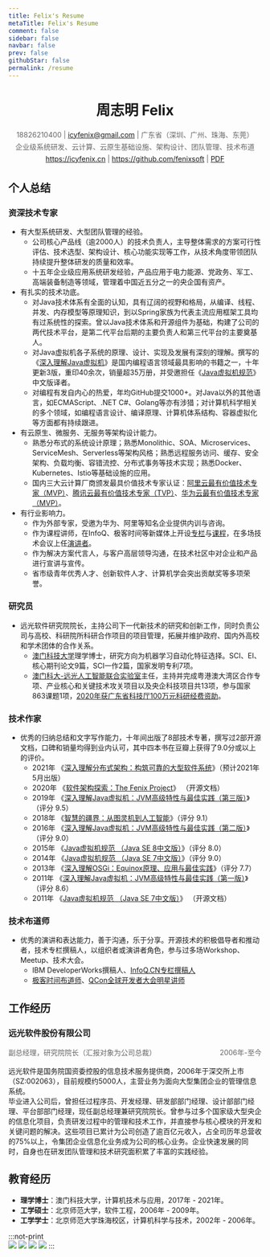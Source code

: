 ```yaml
---
title: Felix's Resume
metaTitle: Felix's Resume
comment: false
sidebar: false
navbar: false
prev: false
githubStar: false
permalink: /resume
---
```

<center style="margin-top: 0"><h1>周志明 Felix</h1></center>

<center style="line-height: 24px; color: #666; font-size: 14px; word-break: keep-all;">
18826210400 | <a href="icyfenix@gmail.com">icyfenix@gmail.com</a> | 广东省（深圳、广州、珠海、东莞）<br/>
企业级系统研发、云计算、云原生基础设施、架构设计、团队管理、技术布道<br/>
<a href="https://icyfenix.cn" target="_blank">https://icyfenix.cn</a> | <a href="https://github.com/fenixsoft" target="_blank">https://github.com/fenixsoft</a> | <a href="https://raw.githubusercontent.com/fenixsoft/awesome-fenix/master/introduction/_private/resume.pdf">PDF</a><br/>
</center>





## 个人总结

### 资深技术专家

- 有大型系统研发、大型团队管理的经验。
  - 公司核心产品线（逾2000人）的技术负责人，主导整体需求的方案可行性评估、技术选型、架构设计、核心功能实现等工作，从技术角度带领团队持续提升整体研发的质量和效率。
  - 十五年企业级应用系统研发经验，产品应用于电力能源、党政务、军工、高端装备制造等领域，管理着中国近五分之一的央企国有资产。
- 有扎实的技术功底。
  - 对Java技术体系有全面的认知，具有辽阔的视野和格局，从编译、线程、并发、内存模型等原理知识，到以Spring家族为代表主流应用框架工具均有过系统性的探索。曾以Java技术体系和开源组件为基础，构建了公司的两代技术平台，是第二代平台后期的主要负责人和第三代平台的主要奠基人。
  - 对Java虚拟机各子系统的原理、设计、实现及发展有深刻的理解。撰写的《[深入理解Java虚拟机](https://book.douban.com/subject/34907497/)》是国内编程语言领域最具影响的书籍之一，十年更新3版，重印40余次，销量超35万册，并受邀担任《[Java虚拟机规范](https://book.douban.com/subject/25792515/)》中文版译者。
  - 对编程有发自内心的热爱，年均GitHub提交1000+。对Java以外的其他语言，如ECMAScript、.NET C#、Golang等亦有涉猎；对计算机科学相关的多个领域，如编程语言设计、编译原理、计算机体系结构、容器虚拟化等方面都有持续跟进。
- 有云原生、微服务、无服务等架构设计能力。
  - 熟悉分布式的系统设计原理；熟悉Monolithic、SOA、Microservices、ServiceMesh、Serverless等架构风格；熟悉远程服务访问、缓存、安全架构、负载均衡、容错流控、分布式事务等技术实现；熟悉Docker、Kubernetes、Istio等基础设施的应用。
  - 国内三大云计算厂商颁发最具价值技术专家认证：[阿里云最有价值技术专家（MVP）](https://mvp.aliyun.com/mvp/detail/487)、[腾讯云最有价值技术专家（TVP）](https://cloud.tencent.com/tvp/132)、[华为云最有价值技术专家（MVP）](https://developer.huaweicloud.com/mvp/member)。
- 有行业影响力。
  - 作为外部专家，受邀为华为、阿里等知名企业提供内训与咨询。
  - 作为课程讲师，在InfoQ、极客时间等新媒体上开设[专栏](https://www.infoq.cn/profile/CD59DD20F93F11/publish)与[课程](https://time.geekbang.org/opencourse/intro/100064201)，在多场技术会议上任[演讲者](https://time.geekbang.org/opencourse/detail/100067401)。
  - 作为解决方案代言人，与客户高层领导沟通，在技术社区中对企业和产品进行宣讲与宣传。
  - 省市级青年优秀人才、创新软件人才、计算机学会突出贡献奖等多项荣誉。

### 研究员

- 远光软件研究院院长，主持公司下一代新技术的研究和创新工作，同时负责公司与高校、科研院所科研合作项目的项目管理，拓展并维护政府、国内外高校和学术团体的合作关系。
  - [澳门科技大学](https://www.must.edu.mo/)理学博士，研究方向为机器学习自动化特征选择。SCI、EI、核心期刊论文9篇，SCI一作2篇，国家发明专利7项。
  - [澳门科大-远光人工智能联合实验室](https://www.must.edu.mo/cn/fi/labs/research/ygsoft)主任，主持并完成粤港澳大湾区合作专项、产业核心和关键技术攻关项目以及央企科技项目共13项，参与国家863课题1项，[2020年获广东省科技厅100万元科研经费资助](http://gdstc.gd.gov.cn/zwgk_n/tzgg/content/post_3094436.html)。

### 技术作家

- 优秀的归纳总结和文字写作能力，十年间出版了8部技术专著，撰写过2部开源文档，口碑和销量均得到业内认可，其中四本书在豆瓣上获得了9.0分或以上的评价。
  - 2021年 《[深入理解分布式架构：构筑可靠的大型软件系统]()》（预计2021年5月出版）
  - 2020年 《[软件架构探索：The Fenix Project](https://icyfenix.cn/)》 （开源文档）
  - 2019年 《[深入理解Java虚拟机：JVM高级特性与最佳实践（第三版）](https://book.douban.com/subject/34907497/)》（评分 9.5）
  - 2018年 《[智慧的疆界：从图灵机到人工智能](https://book.douban.com/subject/30379536/)》（评分 9.1）
  - 2016年 《[深入理解Java虚拟机：JVM高级特性与最佳实践（第二版）](https://book.douban.com/subject/24722612/)》（评分 9.0）
  - 2015年 《[Java虚拟机规范 （Java SE 8中文版）](https://book.douban.com/subject/26418340/)》（评分 8.0）
  - 2014年 《[Java虚拟机规范 （Java SE 7中文版）](https://book.douban.com/subject/25792515/)》（评分 9.0）
  - 2013年 《[深入理解OSGi：Equinox原理、应用与最佳实践](https://book.douban.com/subject/21324330/)》（评分 7.7）
  - 2011年 《[深入理解Java虚拟机：JVM高级特性与最佳实践（第一版）](https://book.douban.com/subject/6522893/)》（评分 8.6）
  - 2011年 《[Java虚拟机规范 （Java SE 7中文版）](https://www.iteye.com/topic/1117824)》 （开源文档）

### 技术布道师

- 优秀的演讲和表达能力，善于沟通，乐于分享。开源技术的积极倡导者和推动者，技术专栏撰稿人，以组织者或演讲者角色，参与过多场Workshop、Meetup、技术大会。
  - IBM DeveloperWorks撰稿人、[InfoQ.CN专栏撰稿人](https://www.infoq.cn/profile/CD59DD20F93F11/publish)
  - [极客时间布道师](https://time.geekbang.org/opencourse/intro/100064201)、[QCon全球开发者大会明星讲师](https://qcon.infoq.cn/2020/shenzhen/)

## 工作经历

### 远光软件股份有限公司

<p style="display:block; height: 24px; line-height: 24px; color: #666; font-size: 14px;">
<span style="float:right">2006年-至今</span>
<span style="float:left">副总经理，研究院院长（汇报对象为公司总裁）</span>
</p>

<p style="clear: both;">
远光软件是国务院国资委控股的信息技术服务提供商，2006年于深交所上市（SZ:002063），目前规模约5000人，主营业务为面向大型集团企业的管理信息系统。<br/>毕业进入公司后，曾担任过程序员、开发经理、研发部部门经理、设计部部门经理、平台部部门经理，现任副总经理兼研究院院长。曾参与过多个国家级大型央企的信息化项目，负责研发过程中的管理和技术工作，并直接参与核心模块的开发和关键问题的解决。这些项目已累计为公司创造了逾百亿元收入，占全司历年总营收的75%以上，令集团企业信息化业务成为公司的核心业务。企业快速发展的同时，自身也在研发团队管理和技术研究面积累了丰富的实践经验。
</p>

## 教育经历

- **理学博士**：澳门科技大学，计算机技术与应用，2017年 - 2021年。
- **工学硕士**：北京师范大学，软件工程，2006年 - 2009年。
- **工学学士**：北京师范大学珠海校区，计算机科学与技术，2002年 - 2006年。

:::not-print
<br/>
<swiper :autoPlay='false'  :showIndicator='true' >
    <slide><img src="../images/icyfenix3.jpg" /></slide>
    <slide><img src="../images/icyfenix.jpg" /></slide>
    <slide><img src="../images/icyfenix2.jpg" /></slide>
    <slide><img src="../images/icyfenix4.jpg" /></slide>
</swiper>
:::
